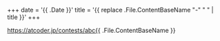 +++
date = '{{ .Date }}'
title = '{{ replace .File.ContentBaseName "-" " " | title }}'
+++

https://atcoder.jp/contests/abc{{ .File.ContentBaseName }}
